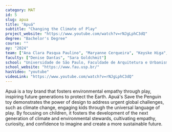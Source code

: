 ```yaml
---
category: MAT
id: 5
slug: apua
title: "Apuá"
subtitle: "Changing the Climate of Play"
project_website: "https://www.youtube.com/watch?v=rNJgLphC3dQ"
degree: "Bachelor's Degree"
course: ""
ay: "2024"
team: ["Ana Clara Pasqua Paulino", "Maryanne Cerqueira", "Keyske Higa", "João Vitor de Sá", "Gabriel Codognato"]
faculty: ["Denise Dantas", "Sara Goldchmit"]
school: "Universidade de São Paulo, Faculdade de Arquitetura e Urbanismo e de Design, São Paulo, Brazil"
school_website: "https://www.fau.usp.br/"
hasVideo: "youtube"
videoLink: "https://www.youtube.com/watch?v=rNJgLphC3dQ"
---
```


Apuá is a toy brand that fosters environmental empathy through play, inspiring future generations to protect the Earth. Apuá's Save the Penguin toy demonstrates the power of design to address urgent global challenges, such as climate change, engaging kids through the universal language of play. By focusing on children, it fosters the development of the next generation of climate and environmental stewards, cultivating empathy, curiosity, and confidence to imagine and create a more sustainable future.

